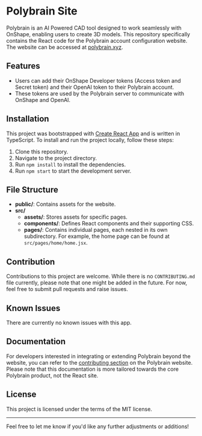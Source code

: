 # Polybrain Site

Polybrain is an AI Powered CAD tool designed to work seamlessly with OnShape, enabling users to create 3D models. This repository specifically contains the React code for the Polybrain account configuration website. The website can be accessed at [polybrain.xyz](https://polybrain.xyz).

## Features

- Users can add their OnShape Developer tokens (Access token and Secret token) and their OpenAI token to their Polybrain account.
- These tokens are used by the Polybrain server to communicate with OnShape and OpenAI.

## Installation

This project was bootstrapped with [Create React App](https://github.com/facebook/create-react-app) and is written in TypeScript. To install and run the project locally, follow these steps:

1. Clone this repository.
2. Navigate to the project directory.
3. Run `npm install` to install the dependencies.
4. Run `npm start` to start the development server.

## File Structure

- **public/**: Contains assets for the website.
- **src/**
  - **assets/**: Stores assets for specific pages.
  - **components/**: Defines React components and their supporting CSS.
  - **pages/**: Contains individual pages, each nested in its own subdirectory. For example, the home page can be found at `src/pages/home/home.jsx`.

## Contribution

Contributions to this project are welcome. While there is no `CONTRIBUTING.md` file currently, please note that one might be added in the future. For now, feel free to submit pull requests and raise issues.

## Known Issues

There are currently no known issues with this app.

## Documentation

For developers interested in integrating or extending Polybrain beyond the website, you can refer to the [contributing section](https://polybrain.xyz/contributing) on the Polybrain website. Please note that this documentation is more tailored towards the core Polybrain product, not the React site.

## License

This project is licensed under the terms of the MIT license.

---

Feel free to let me know if you'd like any further adjustments or additions!